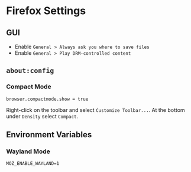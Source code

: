# Firefox Settings

## GUI

- Enable `General > Always ask you where to save files`
- Enable `General > Play DRM-controlled content`

## `about:config`

### Compact Mode

`browser.compactmode.show = true`

Right-click on the toolbar and select `Customize Toolbar...`. At the bottom under `Density` select `Compact`.

## Environment Variables

### Wayland Mode

`MOZ_ENABLE_WAYLAND=1`
